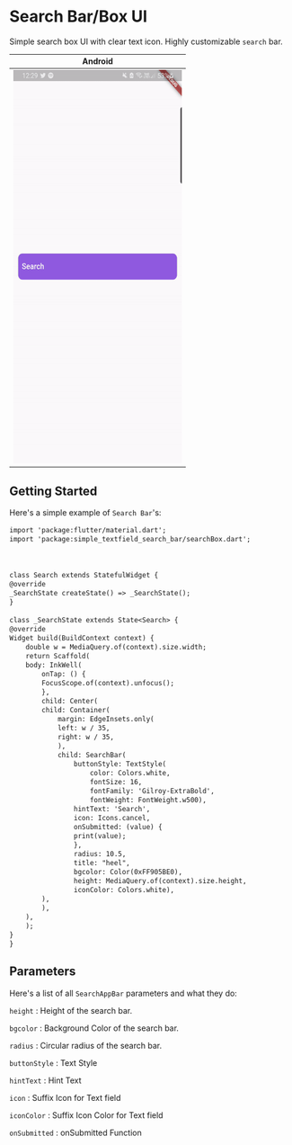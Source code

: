 # Search Bar/Box UI 

Simple search box UI with clear text icon.
Highly customizable `search` bar.


| Android |
| ------------- |
| <img src="searchbar.gif" width="300" height="700">|



## Getting Started

Here's a simple example of `Search Bar`'s:

    import 'package:flutter/material.dart';
    import 'package:simple_textfield_search_bar/searchBox.dart';



    class Search extends StatefulWidget {
    @override
    _SearchState createState() => _SearchState();
    }

    class _SearchState extends State<Search> {
    @override
    Widget build(BuildContext context) {
        double w = MediaQuery.of(context).size.width;
        return Scaffold(
        body: InkWell(
            onTap: () {
            FocusScope.of(context).unfocus();
            },
            child: Center(
            child: Container(
                margin: EdgeInsets.only(
                left: w / 35,
                right: w / 35,
                ),
                child: SearchBar(
                    buttonStyle: TextStyle(
                        color: Colors.white,
                        fontSize: 16,
                        fontFamily: 'Gilroy-ExtraBold',
                        fontWeight: FontWeight.w500),
                    hintText: 'Search',
                    icon: Icons.cancel,
                    onSubmitted: (value) {
                    print(value);
                    },
                    radius: 10.5,
                    title: "heel",
                    bgcolor: Color(0xFF905BE0),
                    height: MediaQuery.of(context).size.height,
                    iconColor: Colors.white),
            ),
            ),
        ),
        );
    }
    }

## Parameters

Here's a list of all `SearchAppBar` parameters and what they do:

`height` : Height of the search bar.

`bgcolor` : Background Color of the search bar.

`radius` : Circular radius of the search bar.

`buttonStyle` : Text Style 

`hintText` : Hint Text

`icon` : Suffix Icon for Text field

`iconColor` : Suffix Icon Color for Text field

`onSubmitted` : onSubmitted Function 








